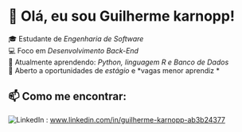 # 👋 Olá, eu sou Guilherme karnopp!

🎓 Estudante de *Engenharia de Software*  
💻 Foco em *Desenvolvimento Back-End*  
🌱 Atualmente aprendendo: *Python, linguagem R e Banco de Dados*  
🚀 Aberto a oportunidades de *estágio* e *vagas menor aprendiz *

## 📫 Como me encontrar:
![LinkedIn](https://img.shields.io/badge/LinkedIn-000?style=for-the-badge&logo=linkedin&logoColor=0A66C2) :
www.linkedin.com/in/guilherme-karnopp-ab3b24377

